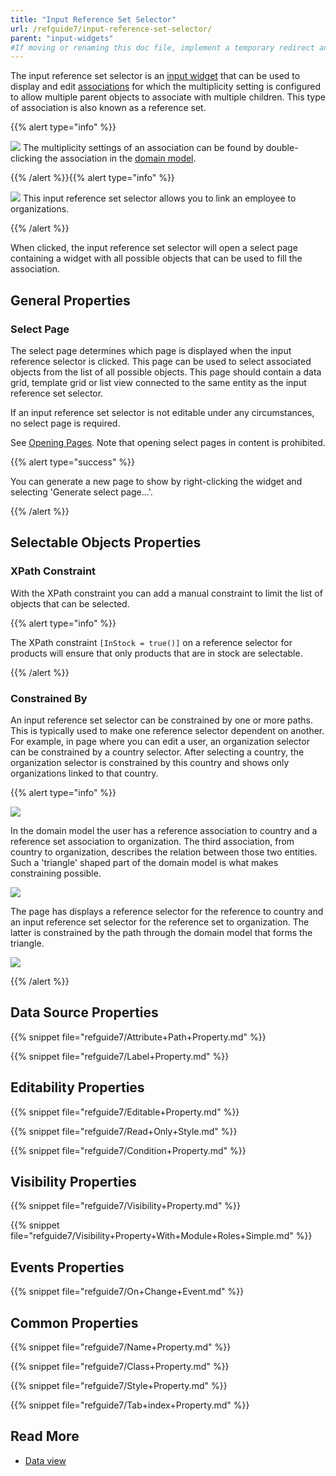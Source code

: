 ```yaml
---
title: "Input Reference Set Selector"
url: /refguide7/input-reference-set-selector/
parent: "input-widgets"
#If moving or renaming this doc file, implement a temporary redirect and let the respective team know they should update the URL in the product. See Mapping to Products for more details.
---
```



The input reference set selector is an [input widget](/refguide/input-widgets/) that can be used to display and edit [associations](/refguide/associations/) for which the multiplicity setting is configured to allow multiple parent objects to associate with multiple children. This type of association is also known as a reference set.

{{% alert type="info" %}}

![](/attachments/refguide7/desktop-modeler/pages/input-widgets/input-reference-set-selector/16844008.jpg)
The multiplicity settings of an association can be found by double-clicking the association in the [domain model](/refguide/domain-model/).

{{% /alert %}}{{% alert type="info" %}}

![](/attachments/refguide7/desktop-modeler/pages/input-widgets/input-reference-set-selector/input-reference-set-selector.png)
This input reference set selector allows you to link an employee to organizations.

{{% /alert %}}

When clicked, the input reference set selector will open a select page containing a widget with all possible objects that can be used to fill the association.

## General Properties

### Select Page

The select page determines which page is displayed when the input reference selector is clicked. This page can be used to select associated objects from the list of all possible objects. This page should contain a data grid, template grid or list view connected to the same entity as the input reference set selector.

If an input reference set selector is not editable under any circumstances, no select page is required.

See [Opening Pages](/refguide7/opening-pages/). Note that opening select pages in content is prohibited.

{{% alert type="success" %}}

You can generate a new page to show by right-clicking the widget and selecting 'Generate select page...'.

{{% /alert %}}

## Selectable Objects Properties

### XPath Constraint

With the XPath constraint you can add a manual constraint to limit the list of objects that can be selected.

{{% alert type="info" %}}

The XPath constraint `[InStock = true()]` on a reference selector for products will ensure that only products that are in stock are selectable.

{{% /alert %}}

### Constrained By

An input reference set selector can be constrained by one or more paths. This is typically used to make one reference selector dependent on another. For example, in page where you can edit a user, an organization selector can be constrained by a country selector. After selecting a country, the organization selector is constrained by this country and shows only organizations linked to that country.

{{% alert type="info" %}}

![](/attachments/refguide7/desktop-modeler/pages/input-widgets/input-reference-set-selector/16844007.jpg)

In the domain model the user has a reference association to country and a reference set association to organization. The third association, from country to organization, describes the relation between those two entities. Such a 'triangle' shaped part of the domain model is what makes constraining possible.

![](/attachments/refguide7/desktop-modeler/pages/input-widgets/input-reference-set-selector/16844006.jpg)

The page has displays a reference selector for the reference to country and an input reference set selector for the reference set to organization. The latter is constrained by the path through the domain model that forms the triangle.

![](/attachments/refguide7/desktop-modeler/pages/input-widgets/input-reference-set-selector/16844005.jpg)

{{% /alert %}}

## Data Source Properties

{{% snippet file="refguide7/Attribute+Path+Property.md" %}}

{{% snippet file="refguide7/Label+Property.md" %}}

## Editability Properties

{{% snippet file="refguide7/Editable+Property.md" %}}

{{% snippet file="refguide7/Read+Only+Style.md" %}}

{{% snippet file="refguide7/Condition+Property.md" %}}

## Visibility Properties

{{% snippet file="refguide7/Visibility+Property.md" %}}

{{% snippet file="refguide7/Visibility+Property+With+Module+Roles+Simple.md" %}}

## Events Properties

{{% snippet file="refguide7/On+Change+Event.md" %}}

## Common Properties

{{% snippet file="refguide7/Name+Property.md" %}}

{{% snippet file="refguide7/Class+Property.md" %}}

{{% snippet file="refguide7/Style+Property.md" %}}

{{% snippet file="refguide7/Tab+index+Property.md" %}}

## Read More

*   [Data view](/refguide/data-view/)
